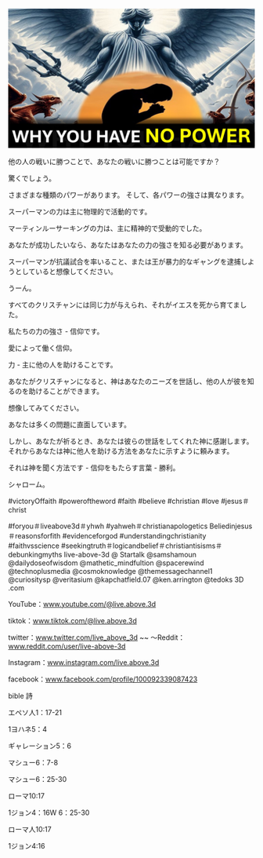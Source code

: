![Video cover image](../cover.jpg "cover photo")

他の人の戦いに勝つことで、あなたの戦いに勝つことは可能ですか？

驚くでしょう。

さまざまな種類のパワーがあります。 そして、各パワーの強さは異なります。

スーパーマンの力は主に物理的で活動的です。

マーティンルーサーキングの力は、主に精神的で受動的でした。

あなたが成功したいなら、あなたはあなたの力の強さを知る必要があります。

スーパーマンが抗議試合を率いること、または王が暴力的なギャングを逮捕しようとしていると想像してください。

うーん。

すべてのクリスチャンには同じ力が与えられ、それがイエスを死から育てました。

私たちの力の強さ - 信仰です。

愛によって働く信仰。

力 - 主に他の人を助けることです。

あなたがクリスチャンになると、神はあなたのニーズを世話し、他の人が彼を知るのを助けることができます。

想像してみてください。

あなたは多くの問題に直面しています。

しかし、あなたが祈るとき、あなたは彼らの世話をしてくれた神に感謝します。 それからあなたは神に他人を助ける方法をあなたに示すように頼みます。

それは神を聞く方法です - 信仰をもたらす言葉 - 勝利。

シャローム。


#victoryOffaith #poweroftheword #faith #believe #christian #love #jesus＃christ

#foryou＃liveabove3d＃yhwh #yahweh＃christianapologetics Beliedinjesus ＃reasonsforfith #evidenceforgod #understandingchristianity #faithvsscience #seekingtruth＃logicandbelief＃christiantisisms＃debunkingmyths live-above-3d @ Startalk @samshamoun @dailydoseofwisdom @mathetic_mindfultion @spacerewind @technoplusmedia @cosmoknowledge @themessagechannel1 @curiositysp @veritasium @kapchatfield.07 @ken.arrington @tedoks 3D .com

YouTube：www.youtube.com/@live.above.3d


tiktok：www.tiktok.com/@live.above.3d

twitter：www.twitter.com/live_above_3d ~~ 〜Reddit：www.reddit.com/user/live-above-3d

Instagram：www.instagram.com/live.above.3d

facebook：www.facebook.com/profile/100092339087423

bible 詩

エペソ人1：17-21

1ヨハネ5：4

ギャレーション5：6


マシュー6：7-8

マシュー6：25-30

ローマ10:17

1ジョン4：16W 6：25-30

ローマ人10:17

1ジョン4:16



